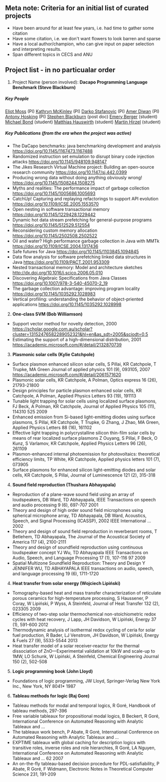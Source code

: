 
## Meta note: Criteria for an initial list of curated projects 

* Have been around for at least few years, i.e. had time to gather some citation
* Have some citation, i.e. we don't want flowers to look barren and sparse
* Have a local author/champion, who can give input on paper selection and interpreting results. 
* Span different topics in CECS and ANU

## Project list - in no particualar order

1. Project Name (person involved): 
**Dacapo Programming Language Benchmark (Steve Blackburn)**

##### Key People

[Eliot Moss](https://scholar.google.com/citations?user=yYtaDFUAAAAJ&hl=en&oi=ao) (PI) 
[Kathryn McKinley](https://scholar.google.com/citations?user=Rt1a5-6vh4UC&hl=en&oi=ao) (PI)
[Darko Stafanovic](https://scholar.google.com/citations?user=hd6nAfsAAAAJ&hl=en&oi=ao) (PI)
[Amer Diwan](https://scholar.google.com/citations?user=KuhLaAYAAAAJ&hl=en&oi=ao) (PI)
[Antony Hosking](https://scholar.google.com/citations?user=5LINiuEAAAAJ&hl=en&oi=sra) (PI)
[Stephen Blackburn](https://scholar.google.com/citations?user=HgSTO7oAAAAJ&hl=en) (post doc)
[Emery Berger](https://scholar.google.com/citations?user=RaHaArkAAAAJ&hl=en&oi=ao) (student)
[Michael Bond](https://scholar.google.com/citations?user=zoBZ_FMAAAAJ&hl=en) (student)
[Matthias Hauswirth](https://scholar.google.com/citations?user=rIy8rOoAAAAJ&hl=en&oi=ao) (student)
[Martin Hirzel](https://scholar.google.com/citations?user=SV0T7_cAAAAJ&hl=en&oi=ao) (student)

##### Key Publications (from the era when the project was active)

* The DaCapo benchmarks: java benchmarking development and analysis https://doi.org/10.1145/1167473.1167488
* Randomized instruction set emulation to disrupt binary code injection attacks https://doi.org/10.1145/948109.948147
* The Jikes Research Virtual Machine project: Building an open-source research community  https://doi.org/10.1147/sj.442.0399
* Producing wrong data without doing anything obviously wrong!  https://doi.org/10.1145/1508244.1508275
* Myths and realities: The performance impact of garbage collection https://doi.org/10.1145/1005686.1005693 
* CatchUp! Capturing and replaying refactorings to support API evolution https://doi.org/10.1109/ICSE.2005.1553570
* Open nesting in software transactional memory https://doi.org/10.1145/1229428.1229442
* Dynamic hot data stream prefetching for general-purpose programs https://doi.org/10.1145/512529.512554
* Reconsidering custom memory allocation https://doi.org/10.1145/2502508.2502522
* Oil and water? High performance garbage collection in Java with MMTk https://doi.org/10.1109/ICSE.2004.1317436 
* Safe futures for Java https://doi.org/10.1145/1103845.1094845
* Data flow analysis for software prefetching linked data structures in Java https://doi.org/10.1109/PACT.2001.953309
* Nested transactional memory: Model and architecture sketches http://dx.doi.org/10.1016/j.scico.2006.05.010
* Discovering Algebraic Specifications from Java Classes https://doi.org/10.1007/978-3-540-45070-2_19
* The garbage collection advantage: improving program locality https://doi.org/10.1145/1035292.1028983
* Vertical profiling: understanding the behavior of object-priented applications https://doi.org/10.1145/1035292.1028998

2. **One-class SVM (Bob Williamson)**

* Support vector method for novelty detection, 2000 https://scholar.google.com.au/scholar?cluster=13152476582289052321&hl=en&as_sdt=2005&sciodt=0,5
* Estimating the support of a high-dimensional distribution, 2001 https://academic.microsoft.com/#/detail/2132870739

3. **Plasmonic solar cells (Kylie Catchpole)**

* Surface plasmon enhanced silicon solar cells, S Pillai, KR Catchpole, T Trupke, MA Green
Journal of applied physics 101 (9), 093105, 2007 https://academic.microsoft.com/#/detail/2061571620
* Plasmonic solar cells, KR Catchpole, A Polman, Optics express 16 (26), 21793-21800
* Design principles for particle plasmon enhanced solar cells, KR Catchpole, A Polman, Applied Physics Letters 93 (19), 191113
* Tunable light trapping for solar cells using localized surface plasmons, FJ Beck, A Polman, KR Catchpole, Journal of Applied Physics 105 (11), 114310	525	2009
* Enhanced emission from Si-based light-emitting diodes using surface plasmons, S Pillai, KR Catchpole, T Trupke, G Zhang, J Zhao, MA Green, Applied Physics Letters 88 (16), 161102
* Effective light trapping in polycrystalline silicon thin-film solar cells by means of rear localized surface plasmons
Z Ouyang, S Pillai, F Beck, O Kunz, S Varlamov, KR Catchpole, Applied Physics Letters 96 (26), 261109
* Plasmon-enhanced internal photoemission for photovoltaics: theoretical efficiency limits, TP White, KR Catchpole, Applied physics letters 101 (7), 073905
* Surface plasmons for enhanced silicon light-emitting diodes and solar cells, KR Catchpole, S Pillai, Journal of Luminescence 121 (2), 315-318

4. **Sound field reproduction (Thushara Abhayapala)**
* Reproduction of a plane-wave sound field using an array of loudspeakers, DB Ward, TD Abhayapala, IEEE Transactions on speech and audio processing 9 (6), 697-707	2001
* Theory and design of high order sound field microphones using spherical microphone array, TD Abhayapala, DB Ward, Acoustics, Speech, and Signal Processing (ICASSP), 2002 IEEE International …	2002
* Theory and design of sound field reproduction in reverberant rooms, T Betlehem, TD Abhayapala, The Journal of the Acoustical Society of America 117 (4), 2100-2111
* Theory and design of soundfield reproduction using continuous loudspeaker concept YJ Wu, TD Abhayapala IEEE Transactions on Audio, Speech, and Language Processing 17 (1), 107-116 97    2009
* Spatial Multizone Soundfield Reproduction: Theory and Design Y JENNIFER WU, TD ABHAYAPALA IEEE transactions on audio, speech, and language processing 19 (6), 1711-1720

4. **Heat transfer from solar energy (Wojciech Lipiński)**

* Tomography-based heat and mass transfer characterization of reticulate porous ceramics for high-temperature processing, S Haussener, P Coray, W Lipiński, P Wyss, A Steinfeld, Journal of Heat Transfer 132 (2), 023305	2009
* Efficiency of two-step solar thermochemical non-stoichiometric redox cycles with heat recovery, J Lapp, JH Davidson, W Lipiński, Energy 37 (1), 591-600	2012
* Thermodynamic analysis of isothermal redox cycling of ceria for solar fuel production, R Bader, LJ Venstrom, JH Davidson, W Lipiński, Energy & Fuels 27 (9), 5533-5544	2013
* Heat transfer model of a solar receiver-reactor for the thermal dissociation of ZnO—Experimental validation at 10kW and scale-up to 1MW, LO Schunk, W Lipiński, A Steinfeld, Chemical Engineering Journal 150 (2), 502-508

5. **Logic programming book (John Lloyd)**

* Foundations of logic programming, JW Lloyd, Springer-Verlag New York Inc., New York, NY	8041*	1987
<!-- 
* Partial evaluation in logic programming, JW Lloyd, JC Shepherdson, The Journal of Logic Programming 11 (3-4), 217-242
* Programming in an integrated functional and logic language, JW Lloyd, Journal of Functional and Logic Programming 3 (1-49), 68-69
-->

6. **Tableau methods for logic (Raj Gore)**

* Tableau methods for modal and temporal logics, R Goré, Handbook of tableau methods, 297-396
* Free variable tableaux for propositional modal logics, B Beckert, R Goré, International Conference on Automated Reasoning with Analytic Tableaux and …
* The tableaux work bench, P Abate, R Goré, International Conference on Automated Reasoning with Analytic Tableaux and …
* EXPTIME tableaux with global caching for description logics with transitive roles, inverse roles and role hierarchies, R Goré, LA Nguyen, International Conference on Automated Reasoning with Analytic Tableaux and …	62	2007
* An on-the-fly tableau-based decision procedure for PDL-satisfiability, P Abate, R Goré, F Widmann, Electronic Notes in Theoretical Computer Science 231, 191-209

